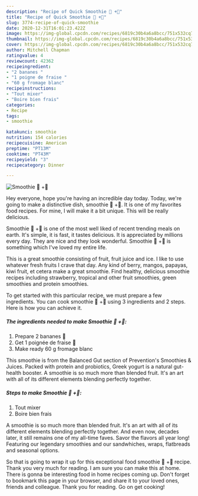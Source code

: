 ```yaml
---
description: "Recipe of Quick Smoothie 🍓 +🍌"
title: "Recipe of Quick Smoothie 🍓 +🍌"
slug: 3774-recipe-of-quick-smoothie
date: 2020-12-31T16:01:23.422Z
image: https://img-global.cpcdn.com/recipes/6819c30b4a6a8bcc/751x532cq70/smoothie-🍓-🍌-photo-principale-de-la-recette.jpg
thumbnail: https://img-global.cpcdn.com/recipes/6819c30b4a6a8bcc/751x532cq70/smoothie-🍓-🍌-photo-principale-de-la-recette.jpg
cover: https://img-global.cpcdn.com/recipes/6819c30b4a6a8bcc/751x532cq70/smoothie-🍓-🍌-photo-principale-de-la-recette.jpg
author: Mitchell Chapman
ratingvalue: 4
reviewcount: 42362
recipeingredient:
- "2 bananes "
- "1 poigne de fraise "
- "60 g fromage blanc"
recipeinstructions:
- "Tout mixer"
- "Boire bien frais"
categories:
- Recipe
tags:
- smoothie

katakunci: smoothie 
nutrition: 154 calories
recipecuisine: American
preptime: "PT13M"
cooktime: "PT43M"
recipeyield: "3"
recipecategory: Dinner

---
```



![Smoothie 🍓 +🍌](https://img-global.cpcdn.com/recipes/6819c30b4a6a8bcc/751x532cq70/smoothie-🍓-🍌-photo-principale-de-la-recette.jpg)

Hey everyone, hope you're having an incredible day today. Today, we're going to make a distinctive dish, smoothie 🍓 +🍌. It is one of my favorites food recipes. For mine, I will make it a bit unique. This will be really delicious.

Smoothie 🍓 +🍌 is one of the most well liked of recent trending meals on earth. It's simple, it is fast, it tastes delicious. It is appreciated by millions every day. They are nice and they look wonderful. Smoothie 🍓 +🍌 is something which I've loved my entire life.

This is a great smoothie consisting of fruit, fruit juice and ice. I like to use whatever fresh fruits I crave that day. Any kind of berry, mangos, papayas, kiwi fruit, et cetera make a great smoothie. Find healthy, delicious smoothie recipes including strawberry, tropical and other fruit smoothies, green smoothies and protein smoothies.


To get started with this particular recipe, we must prepare a few ingredients. You can cook smoothie 🍓 +🍌 using 3 ingredients and 2 steps. Here is how you can achieve it.

<!--inarticleads1-->

##### The ingredients needed to make Smoothie 🍓 +🍌:

1. Prepare 2 bananes 🍌
1. Get 1 poignée de fraise 🍓
1. Make ready 60 g fromage blanc


This smoothie is from the Balanced Gut section of Prevention&#39;s Smoothies &amp; Juices. Packed with protein and probiotics, Greek yogurt is a natural gut-health booster. A smoothie is so much more than blended fruit. It&#39;s an art with all of its different elements blending perfectly together. 

<!--inarticleads2-->

##### Steps to make Smoothie 🍓 +🍌:

1. Tout mixer
1. Boire bien frais


A smoothie is so much more than blended fruit. It&#39;s an art with all of its different elements blending perfectly together. And even now, decades later, it still remains one of my all-time faves. Savor the flavors all year long! Featuring our legendary smoothies and our sandwhiches, wraps, flatbreads and seasonal options. 

So that is going to wrap it up for this exceptional food smoothie 🍓 +🍌 recipe. Thank you very much for reading. I am sure you can make this at home. There is gonna be interesting food in home recipes coming up. Don't forget to bookmark this page in your browser, and share it to your loved ones, friends and colleague. Thank you for reading. Go on get cooking!
